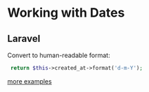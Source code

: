 # Working with Dates

## Laravel

Convert to human-readable format:

```php
 return $this->created_at->format('d-m-Y');
```

[more examples](/docs/laravel/date-and-time)